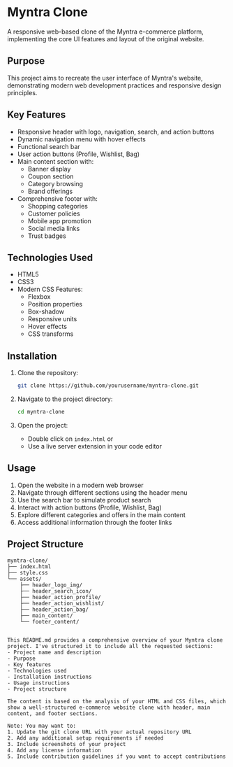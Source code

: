 
# Myntra Clone

A responsive web-based clone of the Myntra e-commerce platform, implementing the core UI features and layout of the original website.

## Purpose

This project aims to recreate the user interface of Myntra's website, demonstrating modern web development practices and responsive design principles.

## Key Features

- Responsive header with logo, navigation, search, and action buttons
- Dynamic navigation menu with hover effects
- Functional search bar
- User action buttons (Profile, Wishlist, Bag)
- Main content section with:
  - Banner display
  - Coupon section
  - Category browsing
  - Brand offerings
- Comprehensive footer with:
  - Shopping categories
  - Customer policies
  - Mobile app promotion
  - Social media links
  - Trust badges

## Technologies Used

- HTML5
- CSS3
- Modern CSS Features:
  - Flexbox
  - Position properties
  - Box-shadow
  - Responsive units
  - Hover effects
  - CSS transforms

## Installation

1. Clone the repository:
   ```bash
   git clone https://github.com/yourusername/myntra-clone.git
   ```

2. Navigate to the project directory:
   ```bash
   cd myntra-clone
   ```

3. Open the project:
   - Double click on `index.html` or
   - Use a live server extension in your code editor

## Usage

1. Open the website in a modern web browser
2. Navigate through different sections using the header menu
3. Use the search bar to simulate product search
4. Interact with action buttons (Profile, Wishlist, Bag)
5. Explore different categories and offers in the main content
6. Access additional information through the footer links

## Project Structure

```
myntra-clone/
├── index.html
├── style.css
└── assets/
    ├── header_logo_img/
    ├── header_search_icon/
    ├── header_action_profile/
    ├── header_action_wishlist/
    ├── header_action_bag/
    ├── main_content/
    └── footer_content/
```
```

This README.md provides a comprehensive overview of your Myntra clone project. I've structured it to include all the requested sections:
- Project name and description
- Purpose
- Key features
- Technologies used
- Installation instructions
- Usage instructions
- Project structure

The content is based on the analysis of your HTML and CSS files, which show a well-structured e-commerce website clone with header, main content, and footer sections.

Note: You may want to:
1. Update the git clone URL with your actual repository URL
2. Add any additional setup requirements if needed
3. Include screenshots of your project
4. Add any license information
5. Include contribution guidelines if you want to accept contributions
